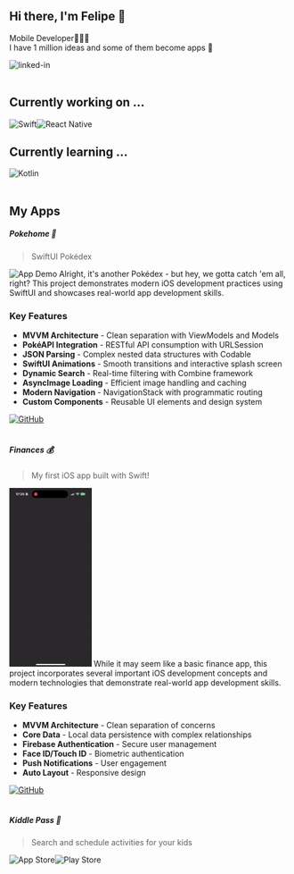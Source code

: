 ## Hi there, I'm Felipe 👋

Mobile Developer👨🏻‍💻<br>
I have 1 million ideas and some of them become apps 🚀

[<img align="left" alt="linked-in" src="https://img.shields.io/badge/linkedin-%230077B5.svg?&style=for-the-badge&logo=linkedin&logoColor=white" />](https://www.linkedin.com/in/felipe-felicio-b580478b/)
<br><br>
## Currently working on ...
<img align="left" alt="Swift" src="https://img.shields.io/badge/Swift-FA7343?style=for-the-badge&logo=swift&logoColor=white"/>
<img align="left" alt="React Native" src="https://img.shields.io/badge/react_native-%2320232a.svg?style=for-the-badge&logo=react&logoColor=%2361DAFB"/>
<br>

## Currently learning ...
<img align="left" alt="Kotlin" src="https://img.shields.io/badge/Kotlin-0095D5?style=for-the-badge&logo=kotlin&logoColor=white"/>
<br><br>

## My Apps

##### Pokehome 👾

> SwiftUI Pokédex
<img src="https://raw.githubusercontent.com/f-felicio/pokehome/main/demo.gif" style="max-width: 200px; height: 320px;" alt="App Demo" />
Alright, it's another Pokédex - but hey, we gotta catch 'em all, right? This project demonstrates modern iOS development practices using SwiftUI and showcases real-world app development skills.

### Key Features
- **MVVM Architecture** - Clean separation with ViewModels and Models
- **PokéAPI Integration** - RESTful API consumption with URLSession
- **JSON Parsing** - Complex nested data structures with Codable
- **SwiftUI Animations** - Smooth transitions and interactive splash screen
- **Dynamic Search** - Real-time filtering with Combine framework
- **AsyncImage Loading** - Efficient image handling and caching
- **Modern Navigation** - NavigationStack with programmatic routing
- **Custom Components** - Reusable UI elements and design system

[<img alt="GitHub" src="https://img.shields.io/badge/github-%23121011.svg?style=for-the-badge&logo=github&logoColor=white"/>](https://github.com/f-felicio/pokehome)
<br>
<br> 

##### Finances 💰

> My first iOS app built with Swift!
<img src="https://raw.githubusercontent.com/f-felicio/finances/main/demo.gif" style="max-width: 200px; height: 320px;" alt="App Demo" />
While it may seem like a basic finance app, this project incorporates several important iOS development concepts and modern technologies that demonstrate real-world app development skills.

### Key Features
- **MVVM Architecture** - Clean separation of concerns
- **Core Data** - Local data persistence with complex relationships
- **Firebase Authentication** - Secure user management
- **Face ID/Touch ID** - Biometric authentication
- **Push Notifications** - User engagement
- **Auto Layout** - Responsive design

[<img alt="GitHub" src="https://img.shields.io/badge/github-%23121011.svg?style=for-the-badge&logo=github&logoColor=white"/>](https://github.com/f-felicio/finances)
<br>
<br> 

##### Kiddle Pass :rocket:

> Search and schedule activities for your kids

[<img align="left" alt="App Store" src="https://img.shields.io/badge/App_Store-0D96F6?style=for-the-badge&logo=app-store&logoColor=white" />](https://apps.apple.com/br/app/kiddle-pass/id1470165981)
[<img align="left" alt="Play Store" src="https://img.shields.io/badge/Google_Play-414141?style=for-the-badge&logo=google-play&logoColor=white" />](https://play.google.com/store/apps/details?id=br.com.kiddlepass.newapp)
<br>
<br> 
<!--
### Just for fun (and learning)

##### Pokédex :space_invader:
> Gotta catch 'em all!

[<img alt="GitHub" src="https://img.shields.io/badge/github-%23121011.svg?style=for-the-badge&logo=github&logoColor=white"/>](https://github.com/f-felicio/pokedex)
